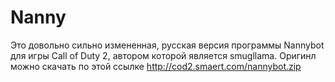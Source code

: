 Nanny
=====
Это довольно сильно измененная, русская версия программы Nannybot для игры Call of Duty 2, автором которой является smugllama.
Оригинл можно скачать по этой ссылке http://cod2.smaert.com/nannybot.zip
